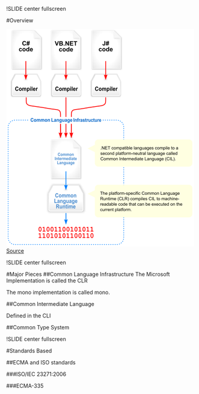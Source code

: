 !SLIDE center fullscreen


#Overview

![overview](500px-Overview_of_the_Common_Language_Infrastructure.png)
[Source](http://en.wikipedia.org/wiki/File:Overview_of_the_Common_Language_Infrastructure.svg)


!SLIDE center fullscreen

#Major Pieces
##Common Language Infrastructure
The Microsoft Implementation is called the CLR

The mono implementation is called mono.

##Common Intermediate Language

Defined in the CLI

##Common Type System

!SLIDE center fullscreen

#Standards Based

##ECMA and ISO standards

###ISO/IEC 23271:2006

###ECMA-335
